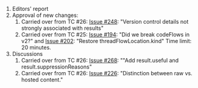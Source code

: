 1. Editors' report
1. Approval of new changes:
    1. Carried over from TC #26: [Issue #248](https://github.com/oasis-tcs/sarif-spec/issues/248): "Version control details not strongly associated with results"
    1. Carried over from TC #25: [Issue #194](https://github.com/oasis-tcs/sarif-spec/issues/194): "Did we break codeFlows in v2?" and [Issue #202](https://github.com/oasis-tcs/sarif-spec/issues/202): "Restore threadFlowLocation.kind"
        Time limit: 20 minutes.
1. Discussions
    1. Carried over from TC #26: [Issue #268](https://github.com/oasis-tcs/sarif-spec/issues/268): ""Add result.useful and result.suppressionReasons"
    1. Carried over from TC #26: [Issue #226](https://github.com/oasis-tcs/sarif-spec/issues/226): "Distinction between raw vs. hosted content."